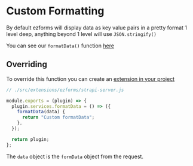 # Custom Formatting

By default ezforms will display data as key value pairs in a pretty format 1 level deep, anything beyond 1 level will use `JSON.stringify()`

You can see our `formatData()` function [here](https://github.com/excl-networks/strapi-plugin-ezforms/blob/master/server/services/utils/formatData.js)

## Overriding

To override this function you can create an [extension in your project](https://docs.strapi.io/developer-docs/latest/development/plugins-extension.html#within-the-extensions-folder)

```js
// ./src/extensions/ezforms/strapi-server.js

module.exports = (plugin) => {
  plugin.services.formatData = () => ({
    formatData(data) {
      return "Custom formatData";
    },
  });

  return plugin;
};
```

The `data` object is the `formData` object from the request.
